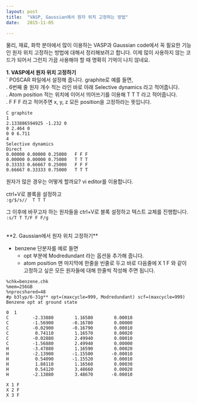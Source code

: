 ```yaml
---
layout: post
title:  "VASP, Gaussian에서 원자 위치 고정하는 방법"
date:   2015-11-05

---
```



물리, 재료, 화학 분야에서 많이 이용하는 VASP과 Gaussian code에서 꼭 필요한 기능인 원자 위치 고정하는 방법에 대해서 정리해보려고 합니다. 이제 많이 사용하지 않는 코드가 되어서 그런지 가끔 사용해야 할 때 명확히 기억이 나지 않네요.  
  
**1. VASP에서 원자 위치 고정하기**  
   ` POSCAR 파일에서 설정해 줍니다. graphite로 예를 들면,  
   . 6번째 줄 원자 개수 적는 라인 바로 아래 Selective dynamics 라고 적어줍니다.  
   . Atom position 적는 위치에 이어서 띄어쓰기를 이용해 T T T 라고 적어줍니다.  
   . F F F 라고 적어주면 x, y, z 모든 position을 고정하라는 뜻입니다.
   
   ```
C graphite
1
2.133886594925 -1.232 0
0 2.464 0
0 0 6.711	
4
Selective dynamics
Direct
0.00000 0.00000 0.25000   F F F
0.00000 0.00000 0.75000   T T T
0.33333 0.66667 0.25000   F F F
0.66667 0.33333 0.75000   T T T
   ```   

원자가 많은 경우는 어떻게 할까요?  vi editor를 이용합니다.  


 ctrl+V로 블록을 설정하고  
`:g/$/s//  T T T  `
  
 그 이후에 바꾸고자 하는 원자들을 ctrl+V로 블록 설정하고 텍스트 교체를 진행합니다.  
`:s/T T T/F F F/g  `

<br>
**2. Gaussian에서 원자 위치 고정하기**  

+ benzene 단분자를 예로 들면
     + opt 부분에 Modredundant 라는 옵션을 추가해 줍니다.
     + atom position 맨 마지막에 한줄을 빈줄로 두고 바로 다음줄에 X 1 F 와 같이 고정하고 싶은 모든 원자들에 대해 한줄씩 작성해 주면 됩니다.

```
%chk=benzene.chk  
%mem=256GB  
%nprocshared=48  
#p b3lyp/6-31g** opt=(maxcycle=999, Modredundant) scf=(maxcycle=999) 
Benzene opt at ground state  

0  1  
C         -2.33880        1.16580        0.00010  
C         -1.56900       -0.16780        0.00000  
C         -0.02900       -0.16790        0.00010  
C          0.74110        1.16570        0.00020  
C         -0.02880        2.49940        0.00010  
C         -1.56880        2.49940        0.00000  
H         -3.47880        1.16590        0.00020  
H         -2.13900       -1.15500       -0.00010  
H          0.54090       -1.15520        0.00010  
H          1.88110        1.16560        0.00030  
H          0.54120        3.48660        0.00020  
H         -2.13880        3.48670       -0.00010  
  
X 1 F  
X 2 F  
X 3 F  
```